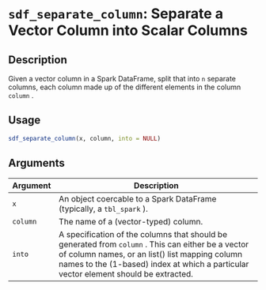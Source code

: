 # `sdf_separate_column`: Separate a Vector Column into Scalar Columns

## Description


 Given a vector column in a Spark DataFrame, split that
 into `n` separate columns, each column made up of
 the different elements in the column `column` .


## Usage

```r
sdf_separate_column(x, column, into = NULL)
```


## Arguments

Argument      |Description
------------- |----------------
```x```     |     An object coercable to a Spark DataFrame (typically, a `tbl_spark` ).
```column```     |     The name of a (vector-typed) column.
```into```     |     A specification of the columns that should be generated from `column` . This can either be a vector of column names, or an list() list mapping column names to the (1-based) index at which a particular vector element should be extracted.

